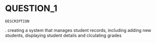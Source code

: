 # QUESTION_1

 ``DESCRIPTION``

 . creating a system that manages student records, including adding new students, displaying student details and clculating grades